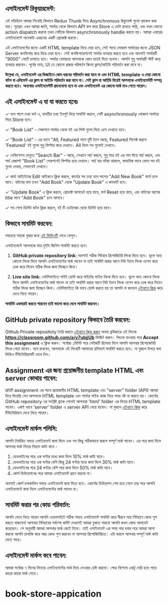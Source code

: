 ## এসাইনমেন্ট রিকুয়ারমেন্ট:

এই মডিউলে আমরা শিখেছি কিভাবে Redux Thunk দিয়ে Asynchronous রিকুয়েস্ট গুলো হ্যান্ডেল করা যায়। সুতরাং এখন আমরা জানি, সার্ভার থেকে কিভাবে API কল করে Store এ ডেটা রাখতে পারি, এবং যখন কোনো action dispatch করবো তখন সেটিকে কিভাবে asynchronously handle করতে হয়। আমরা এবারের এসাইনমেন্টে অনেকটা এধরনের একটি প্রোজেক্ট করবো।

এই এসাইনমেন্টের জন্যে একটি HTML template দিয়ে দেয়া হবে, সেই সাথে লোকাল সার্ভারের জন্যে JSON Server কনফিগার করে দিয়ে দেয়া হবে। সেই কনফিগারেশনেই সার্ভার ব্যবহার করতে হবে এবং অবশ্যই সার্ভারটি "9000" পোর্টে চালাতে হবে। সার্ভার ফোল্ডারে আপনাকে কোন হাতই দিতে হবেনা। আপনি শুধু সার্ভারটি স্টার্ট করে ব্যবহার করবেন। পূর্বের ন্যায়, UI তে কোনো প্রকার পরিবর্তন কিংবা ক্লাস/আইডি পরিবর্তন করা যাবে না।

**উল্লেখ্য যে, এসাইনমেন্ট এর ডিজাইনে কোন ধরনের পরিবর্তন করা যাবে না এবং HTML template এ দেয়া কোনো বাটন বা এলিমেন্ট এর ক্লাস বা আইডি পরিবর্তন করা যাবে না। সেই ক্লাস বা আইডি দিয়েই আপনাকে এসাইনমেন্টটি সম্পন্ন করতে হবে। অন্যথায় এসাইনমেন্টটি গ্রহনযোগ্য হবে না এবং এসাইনমেন্ট এর কোনো মার্ক নাও পেতে পারেন।**

## এই এসাইনমেন্ট এ যা যা করতে হবেঃ

✓ ডান পাশে দেয়া ফর্ম এ, যাবতীয় তথ্য ইনপুট দিয়ে সাবমিট করলে, সেটি asynchronously লোকাল সার্ভারে গিয়ে Store হবে।

✓ "Book List" - সেকশনে সার্ভার থেকে বই এর লিস্ট গুলো নিয়ে এসে দেখাতে হবে।

✓ "Book List" - এর ডানে "All, Featured নামে দুটি ট্যাগ আছে, Featured সিলেক্ট করলে 'Featured' বই গুলো শুধু ফিল্টার করে দেখাবে। All দিলে সব গুলোই দেখাবে।

✓ নেভিগেশন মেনুতে "Search Bar" - আছে, সেখানে সার্চ করলে, শুধু মাত্র বই এর নাম দিয়ে সার্চ করবে, এবং সার্চ রেজাল্ট "Book List" সেকশনেই ফিল্টার হয়ে দেখাবে। সার্চ বার ফাঁকা থাকলে, স্বাভাবিক ভাবে যেমন সব বই গুলো দেখায়, সেভাবেই দেখাবে।

✓ কার্ড আইটেমের Edit আইকনে ক্লিক করলে, কার্ডের সব তথ্য ডান পাশের "Add New Book" ফর্মে চলে যাবে। বাটনের নাম তখন "Add Book" থেকে "Update Book" এ কনভার্ট হবে।

✓ "Update Book" এ ক্লিক করলে, প্রোডাক্ট আপডেট হয়ে যাবে, ফর্ম Reset হয়ে যাবে, এবং বাটনের আগের title মানে "Add Book" চলে আসবে।

✓ সব শেষে ডিলিট বাটন ক্লিক করলে, বই টি ডেটাবেজ থেকে ডিলিট হয়ে যাবে।

## কিভাবে সাবমিট করবেন:

সবচেয়ে সহজে বুঝার জন্য [এই ভিডিওটি](https://learnwithsumit.com/courses/think-in-a-redux-way/how-to-submit-assignment) দেখে ফেলুন।

এসাইনমেন্টে আপনাকে মাত্র দুইটা জিনিস সাবমিট করতে হবে।

1. **GitHub private repository link:** অবশ্যই সঠিক গিটহাব রিপোজিটরি লিংক দিতে হবে। ভুলে অন্য কোনো লিংক দিলে আপনি এসাইনমেন্টের মার্ক পাবেন না তাই সাবমিট করার আগে নিউ ট্যাবে লিংক ওপেন করে চেক করে নিবেন সঠিক লিংক জমা দিচ্ছেন কিনা।

2. **Live site link:** নেটলিফাইতে সাইট হোস্ট করে সাইটের লাইভ লিংক দিতে হবে। ভুলে অন্য কোনো লিংক দিলে আপনি এসাইনমেন্টের মার্ক পাবেন না তাই সাবমিট করার আগে নিউ ট্যাবে লিংক ওপেন করে চেক করে নিবেন সঠিক লিংক জমা দিচ্ছেন কিনা। নেটলিফাইতে কি ভাবে হোস্ট করতে হয় তা আপনি না জানলে [এইখানে ক্লিক](https://learnwithsumit.com/courses/think-in-a-redux-way/how-to-submit-assignment) করে দেখে নিতে পারেন।

**সাবমিট একবারই করতে পারবেন তাই ভালো করে দেখে সাবমিট করবেন।**

## GitHub private repository কিভাবে তৈরি করবেন:

Github Private repositoty তৈরি করতে [এইখানে ক্লিক করুন](https://classroom.github.com/a/y7ubjjUb) অথবা ব্রাউজারে এই লিংকে **https://classroom.github.com/a/y7ubjjUb** ভিজিট করুন। লিংকে যাওয়ার পরে **Accept this assignment** এ ক্লিক করুন। সর্বোচ্চ ১মিনিট পরে পেইজটি রিলোড দিলে আপনি আপনার রিপোজেটরি লিংক পেয়ে যাবেন। মনে রাখবেন, আপনাকে এই লিংকটি আমাদের প্লাটফর্মে সাবমিট করতে হবে। না বুঝলে উপরে বলা ভিডিও টিউটোরিয়ালটি দেখে নিন।

## Assignment এর জন্য প্রয়োজনীয় template HTML এবং server কোথায় পাবেন:

প্রতিটি assignment এর সাথে প্রয়োজনীয় HTML template এবং "server" folder (API) আমরা দিয়ে দিয়েছি যেন আপনাকে HTML template এবং সার্ভার সাইড কাজ নিয়ে সময় নষ্ট না করতে হয়। কোর্সের GitHub repository এর সংশ্লিষ্ট ব্রাঞ্চে গেলেই আপনারা 'html' folder এর ভিতর HTML template পাবেন। একই ভাবে 'server' folder এ server API পেয়ে যাবেন। না বুঝলে [এইখানে ক্লিক](https://learnwithsumit.com/courses/think-in-a-redux-way/how-to-submit-assignment) করে টিউটোরিয়াল দেখে নিতে পারেন।

## এসাইনমেন্ট মার্কস পলিসি:

আপনি নির্ধারিত সময়ে এসাইনমেন্ট জমা দিলে এবং সব কিছু সঠিকভাবে করলে সম্পূর্ণ মার্ক পাবেন। এর পরে জমা দিলে আপনার মার্ক নিচের নিয়মে কাটা যাবে -

1. ডেডলাইনের পরে এক ঘণ্টার মধ্যে জমা দিলে 10% মার্ক কাটা যাবে।
2. ডেডলাইনের পরে এক ঘণ্টার বেশি কিন্তু 24 ঘণ্টার মধ্যে জমা দিলে 30% মার্ক কাটা যাবে।
3. ডেডলাইনের পরে 24 ঘণ্টার বেশি পরে জমা দিলে 50% মার্ক কাটা যাবে।
4. কোর্স ডিউরেশনের পরে আমরা এসাইনমেন্ট গ্রহণ করবো না।

অবশ্যই কোর্স চলাকালিন সময়ে এসাইনমেন্ট জমা দিতে হবে। কোর্সের ডিউরেশন শেষ হয়ে গেলে তার পরে আপনি এসাইনমেন্টে জমা দিলে এসাইনমেন্টের মার্ক পাবেন না।

## সাবমিট করার পর কোড পরিবর্তন:

আপনি ভেবে নিতে পারেন আপনি ওয়েবসাইটে সঠিক সময়ে এসাইনমেন্ট সাবমিট করে নীরবে পরে গিটহাবে কোড পুশ করতে থাকবেন! আপনার গিটহাবের সর্বশেষ কমিট দেখলেই আমরা বুঝতে পারবো আপনি কখন কোড আপডেট করেছেন। সে অনুযায়ী আমরা আপনার মার্ক কেটে নিবো। তাই এসাইনমেন্ট এর সময় পার হবার পরে আমরা আশা করবো আপনি চালাকি করে আর কোড পুশ করবেন না আপনার রিপোজিটরিতে। এটা করলে আপনার সম্পূর্ণ মার্ক কাটা যেতে পারে।

## এসাইনমেন্ট মার্কস কবে পাবেন:

আমরা সর্বোচ্চ ৭ দিনের ভিতরে এসাইনমেন্টের মার্ক দিয়ে দেওয়ার চেষ্টা করবো। ক্ষেত্র বিশেষে একটু দেরি হতে পারে কারো কারো মার্ক পেতে।
# book-store-appication
